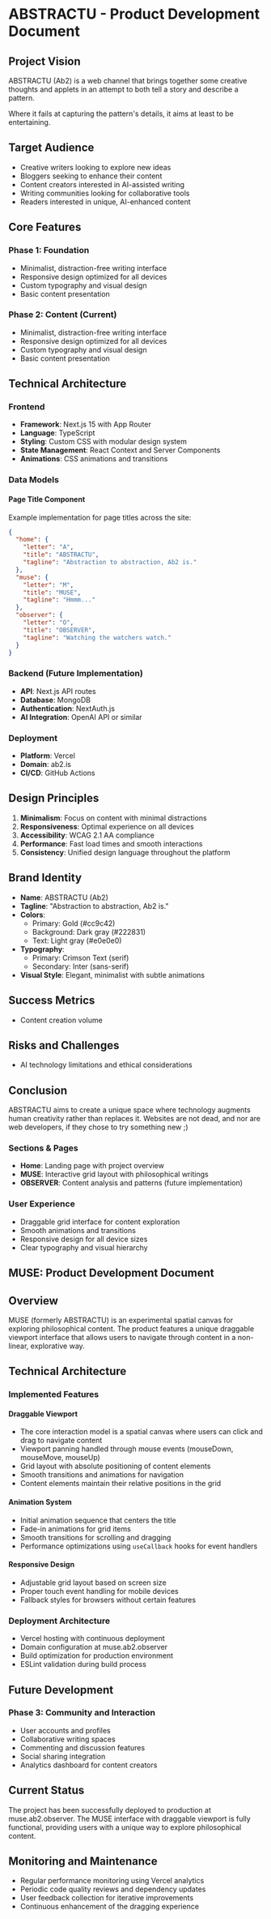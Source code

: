 # ABSTRACTU - Product Development Document

## Project Vision

ABSTRACTU (Ab2) is a web channel that brings together some creative thoughts and applets
in an attempt to both tell a story and describe a pattern.

Where it fails at capturing the pattern's details, it aims at least to be entertaining.

## Target Audience

- Creative writers looking to explore new ideas
- Bloggers seeking to enhance their content
- Content creators interested in AI-assisted writing
- Writing communities looking for collaborative tools
- Readers interested in unique, AI-enhanced content

## Core Features

### Phase 1: Foundation
- Minimalist, distraction-free writing interface
- Responsive design optimized for all devices
- Custom typography and visual design
- Basic content presentation

### Phase 2: Content (Current)
- Minimalist, distraction-free writing interface
- Responsive design optimized for all devices
- Custom typography and visual design
- Basic content presentation

## Technical Architecture

### Frontend
- **Framework**: Next.js 15 with App Router
- **Language**: TypeScript
- **Styling**: Custom CSS with modular design system
- **State Management**: React Context and Server Components
- **Animations**: CSS animations and transitions

### Data Models

#### Page Title Component
Example implementation for page titles across the site:
```json
{
  "home": {
    "letter": "A",
    "title": "ABSTRACTU",
    "tagline": "Abstraction to abstraction, Ab2 is."
  },
  "muse": {
    "letter": "M",
    "title": "MUSE",
    "tagline": "Hmmm..."
  },
  "observer": {
    "letter": "O",
    "title": "OBSERVER",
    "tagline": "Watching the watchers watch."
  }
}
```

### Backend (Future Implementation)
- **API**: Next.js API routes
- **Database**: MongoDB
- **Authentication**: NextAuth.js
- **AI Integration**: OpenAI API or similar

### Deployment
- **Platform**: Vercel
- **Domain**: ab2.is
- **CI/CD**: GitHub Actions

## Design Principles

1. **Minimalism**: Focus on content with minimal distractions
2. **Responsiveness**: Optimal experience on all devices
3. **Accessibility**: WCAG 2.1 AA compliance
4. **Performance**: Fast load times and smooth interactions
5. **Consistency**: Unified design language throughout the platform

## Brand Identity

- **Name**: ABSTRACTU (Ab2)
- **Tagline**: "Abstraction to abstraction, Ab2 is."
- **Colors**: 
  - Primary: Gold (#cc9c42)
  - Background: Dark gray (#222831)
  - Text: Light gray (#e0e0e0)
- **Typography**: 
  - Primary: Crimson Text (serif)
  - Secondary: Inter (sans-serif)
- **Visual Style**: Elegant, minimalist with subtle animations

## Success Metrics

- Content creation volume


## Risks and Challenges

- AI technology limitations and ethical considerations

## Conclusion

ABSTRACTU aims to create a unique space where technology augments human creativity rather than replaces it. Websites are not dead, and nor are web developers, if they chose to try something new ;)

### Sections & Pages
- **Home**: Landing page with project overview
- **MUSE**: Interactive grid layout with philosophical writings
- **OBSERVER**: Content analysis and patterns (future implementation)

### User Experience
- Draggable grid interface for content exploration
- Smooth animations and transitions
- Responsive design for all device sizes
- Clear typography and visual hierarchy

## MUSE: Product Development Document

## Overview
MUSE (formerly ABSTRACTU) is an experimental spatial canvas for exploring philosophical content. The product features a unique draggable viewport interface that allows users to navigate through content in a non-linear, explorative way.

## Technical Architecture

### Implemented Features

#### Draggable Viewport
- The core interaction model is a spatial canvas where users can click and drag to navigate content
- Viewport panning handled through mouse events (mouseDown, mouseMove, mouseUp)
- Grid layout with absolute positioning of content elements
- Smooth transitions and animations for navigation
- Content elements maintain their relative positions in the grid

#### Animation System
- Initial animation sequence that centers the title
- Fade-in animations for grid items
- Smooth transitions for scrolling and dragging
- Performance optimizations using `useCallback` hooks for event handlers

#### Responsive Design
- Adjustable grid layout based on screen size
- Proper touch event handling for mobile devices
- Fallback styles for browsers without certain features

### Deployment Architecture
- Vercel hosting with continuous deployment
- Domain configuration at muse.ab2.observer
- Build optimization for production environment
- ESLint validation during build process

## Future Development

### Phase 3: Community and Interaction
- User accounts and profiles
- Collaborative writing spaces
- Commenting and discussion features
- Social sharing integration
- Analytics dashboard for content creators

## Current Status
The project has been successfully deployed to production at muse.ab2.observer. The MUSE interface with draggable viewport is fully functional, providing users with a unique way to explore philosophical content.

## Monitoring and Maintenance
- Regular performance monitoring using Vercel analytics
- Periodic code quality reviews and dependency updates
- User feedback collection for iterative improvements
- Continuous enhancement of the dragging experience